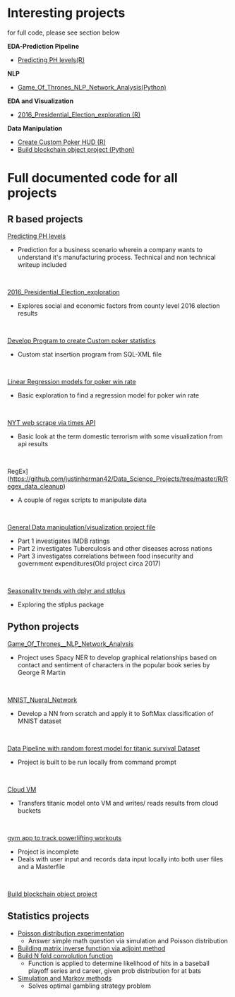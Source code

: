 # Interesting projects<br>
for full code, please see section below

**EDA-Prediction Pipeline**
+ [Predicting PH levels(R)](https://rpubs.com/justin_herman_42/497179)

**NLP**
+ [Game_Of_Thrones_NLP_Network_Analysis(Python)](https://nbviewer.jupyter.org/github/justinherman42/Data_Science_Projects/blob/master/Python/Game_Of_Thrones__NLP_Network_Analysis/Game_of_Thrones_NER.ipynb)

**EDA and Visualization**
+ [2016_Presidential_Election_exploration (R)](http://rpubs.com/justin_herman_42/457852)
  
**Data Manipulation**
+ [Create Custom Poker HUD (R)](https://rpubs.com/justin_herman_42/385739)
+ [Build blockchain object project (Python)](https://github.com/justinherman42/Data_Science_Projects/blob/master/Python/Build%20Blockchain/Blockchain.py)

# Full documented code for all projects

## R based projects

[Predicting PH levels](https://github.com/justinherman42/Data_Science_Projects/tree/master/R/Predicting_PH_levels) 

+ Prediction for a business scenario wherein a company wants to understand it's manufacturing process. Technical and non technical writeup included
<br>

[2016_Presidential_Election_exploration](https://github.com/justinherman42/Data_Science_Projects/tree/master/R/2016_CountyLevel_Election_Data) 

+ Explores social and economic factors from county level 2016 election results
<br>

[Develop Program to create Custom poker statistics](https://github.com/justinherman42/Data_Science_Projects/tree/master/R/Build_Custom_Poker_Statistics_Software) 

+ Custom stat insertion program from SQL-XML file
<br>

[Linear Regression models for poker win rate](https://github.com/justinherman42/Data_Science_Projects/tree/master/R/Build_Linear_Regression_Model_For_Poker_Winrate) 
+ Basic exploration to find a regression model for poker win rate
<br>

[NYT web scrape via times API](https://github.com/justinherman42/Data_Science_Projects/tree/master/R/New_York_times_webscrape) 

+ Basic look at the term domestic terrorism with some visualization from api results
<br>

RegEx](https://github.com/justinherman42/Data_Science_Projects/tree/master/R/Regex_data_cleanup)
+ A couple of regex scripts to manipulate data 
<br>

[General Data manipulation/visualization project file](https://github.com/justinherman42/Data_Science_Projects/tree/master/R/General_Data_manipulation)
+ Part 1 investigates IMDB ratings 
+ Part 2 investigates Tuberculosis and other diseases across nations 
+ Part 3 investigates correlations between food insecurity and government expenditures(Old project circa 2017) 
<br>

[Seasonality trends with dplyr and stlplus](https://github.com/justinherman42/Data_Science_Projects/tree/master/R/Seasonality%20trends%20with%20dplyr%20and%20stlplus)
+ Exploring the stlplus package


## Python projects
 
[Game_Of_Thrones__NLP_Network_Analysis](https://github.com/justinherman42/Data_Science_Projects/blob/master/Python/Game_Of_Thrones__NLP_Network_Analysis/Game_of_Thrones_NER.ipynb) 
+ Project uses Spacy NER to develop graphical relationships based on contact and sentiment of characters in the popular book series by George R Martin
<br>

[MNIST_Nueral_Network](https://github.com/justinherman42/Data_Science_Projects/tree/master/Python/Mnist_dataset_Neural_Network_from_scratch)
+ Develop a NN from scratch and apply it to SoftMax classification of MNIST dataset
<br>

[Data Pipeline with random forest model for titanic survival Dataset](https://github.com/justinherman42/Data_Science_Projects/tree/master/Python/Titanic_Survival_Pipeline)
+ Project is built to be run locally from command prompt
<br>

[Cloud VM](https://github.com/justinherman42/Data_Science_Projects/tree/master/Python/Cloud_VM) 
+ Transfers titanic model onto VM and writes/ reads results from cloud buckets 
<br>

[gym app to track powerlifting workouts](https://github.com/justinherman42/Data_Science_Projects/tree/master/Python/gym%20app)
+ Project is incomplete  
+ Deals with user input and records data input locally into both user files and a Masterfile
<br>

[Build blockchain object project](https://github.com/justinherman42/Data_Science_Projects/tree/master/Python/Build%20Blockchain)

## Statistics projects
+ [Poisson distribution experimentation](https://github.com/justinherman42/Data_Science_Projects/tree/master/Math_Statistics/Applying_poisson) 
  + Answer simple math question via simulation and Poisson distribution
+ [Building matrix inverse function via adjoint method](https://github.com/justinherman42/Data_Science_Projects/tree/master/Math_Statistics/Matrix_inverse_function)
+ [Build N fold convolution function](https://github.com/justinherman42/Data_Science_Projects/tree/master/Math_Statistics/Nfold_convolution_function)
  + Function is applied to determine likelihood of hits in a baseball playoff series and career, given prob distribution for at bats
+ [Simulation and Markov methods](https://github.com/justinherman42/Data_Science_Projects/tree/master/Math_Statistics/Simulation_and_Markov)
  + Solves optimal gambling strategy problem
